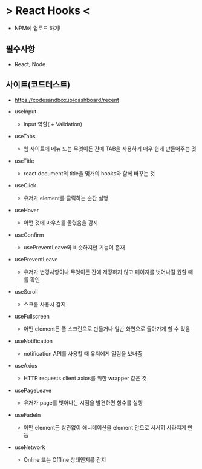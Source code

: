 # > React Hooks <

- NPM에 업로드 하기!

## 필수사항

- React, Node

## 사이트(코드테스트)

- https://codesandbox.io/dashboard/recent

* useInput

  - input 역할( + Validation)

* useTabs

  - 웹 사이트에 메뉴 또는 무엇이든 간에 TAB을 사용하기 매우 쉽게 만들어주는 것

* useTitle

  - react document의 title을 몇개의 hooks와 함께 바꾸는 것

* useClick

  - 유저가 element를 클릭하는 순간 실행

* useHover

  - 어떤 것에 마우스를 올렸음을 감지

* useConfirm

  - usePreventLeave와 비슷하지만 기능이 존재

* usePreventLeave

  - 유저가 변경사항이나 무엇이든 간에 저장하지 않고 페이지를 벗어나길 원할 때를 확인

* useScroll

  - 스크롤 사용시 감지

* useFullscreen

  - 어떤 element든 풀 스크린으로 만들거나 일반 화면으로 돌아가게 할 수 있음

* useNotification

  - notification API를 사용할 때 유저에게 알림을 보내줌

* useAxios

  - HTTP requests client axios를 위한 wrapper 같은 것

* usePageLeave

  - 유저가 page를 벗어나는 시점을 발견하면 함수를 실행

* useFadeIn

  - 어떤 element든 상관없이 애니메이션을 element 안으로 서서히 사라지게 만듬

* useNetwork

  - Online 또는 Offline 상태인지를 감지
